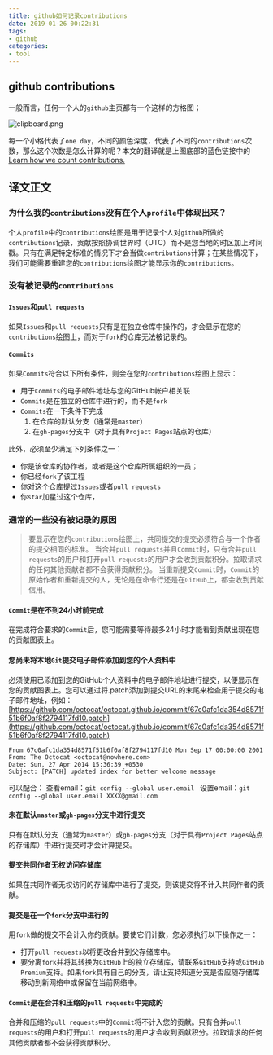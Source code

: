 ```yaml
---
title: github如何记录contributions
date: 2019-01-26 00:22:31
tags:
- github
categories: 
- tool
---
```


## github contributions

一般而言，任何一个人的`github`主页都有一个这样的方格图；

![clipboard.png](http://pzdgkztjy.bkt.clouddn.com/blog/img/contributes.png)

每一个小格代表了`one day`，不同的颜色深度，代表了不同的`contributions`次数，那么这个次数是怎么计算的呢？本文的翻译就是上图底部的蓝色链接中的[Learn how we count contributions.](https://help.github.com/articles/why-are-my-contributions-not-showing-up-on-my-profile/)

<!-- more -->

## 译文正文
### 为什么我的`contributions`没有在个人`profile`中体现出来？
个人`profile`中的`contributions`绘图是用于记录个人对`github`所做的`contributions`记录，贡献按照协调世界时（UTC）而不是您当地的时区加上时间戳。只有在满足特定标准的情况下才会当做`contributions`计算；在某些情况下，我们可能需要重建您的`contributions`绘图才能显示你的`contributions`。

### 没有被记录的`contributions`
#### `Issues`和`pull requests`
如果`Issues`和`pull requests`只有是在独立仓库中操作的，才会显示在您的`contributions`绘图上，而对于`fork`的仓库无法被记录的。
#### `Commits`
如果`Commits`符合以下所有条件，则会在您的`contributions`绘图上显示：
* 用于`Commits`的电子邮件地址与您的GitHub帐户相关联 
* `Commits`是在独立的仓库中进行的，而不是`fork`
* `Commits`在一下条件下完成
    1. 在仓库的默认分支（通常是`master`）
    2. 在`gh-pages`分支中（对于具有`Project Pages`站点的仓库）
    
此外，必须至少满足下列条件之一：
* 你是该仓库的协作者，或者是这个仓库所属组织的一员；
* 你已经`fork`了该工程
* 你对这个仓库提过`Issues`或者`pull requests`
* 你`star`加星过这个仓库，

### 通常的一些没有被记录的原因
>要显示在您的`contributions`绘图上，共同提交的提交必须符合与一个作者的提交相同的标准。
>当合并`pull requests`并且`Commit`时，只有合并`pull requests`的用户和打开`pull requests`的用户才会收到贡献积分。拉取请求的任何其他贡献者都不会获得贡献积分。
>当重新提交`Commit`时，`Commit`的原始作者和重新提交的人，无论是在命令行还是在`GitHub`上，都会收到贡献信用。
#### `Commit`是在不到24小时前完成
在完成符合要求的`Commit`后，您可能需要等待最多24小时才能看到贡献出现在您的贡献图表上。
#### 您尚未将本地`Git`提交电子邮件添加到您的个人资料中
必须使用已添加到您的GitHub个人资料中的电子邮件地址进行提交，以便显示在您的贡献图表上。您可以通过将.patch添加到提交URL的末尾来检查用于提交的电子邮件地址，例如：
[https://github.com/octocat/octocat.github.io/commit/67c0afc1da354d8571f51b6f0af8f2794117fd10.patch](https://github.com/octocat/octocat.github.io/commit/67c0afc1da354d8571f51b6f0af8f2794117fd10.patch)
````
From 67c0afc1da354d8571f51b6f0af8f2794117fd10 Mon Sep 17 00:00:00 2001
From: The Octocat <octocat@nowhere.com>
Date: Sun, 27 Apr 2014 15:36:39 +0530
Subject: [PATCH] updated index for better welcome message
````
可以配合：
查看email：`git config --global user.email `
设置email：`git config --global user.email XXXX@gmail.com`

#### 未在默认`master`或`gh-pages`分支中进行提交
只有在默认分支（通常为`master`）或`gh-pages`分支（对于具有`Project Pages`站点的存储库）中进行提交时才会计算提交。
#### 提交共同作者无权访问存储库
如果在共同作者无权访问的存储库中进行了提交，则该提交将不计入共同作者的贡献。
#### 提交是在一个`fork`分支中进行的
用`fork`做的提交不会计入你的贡献。要使它们计数，您必须执行以下操作之一：
* 打开`pull requests`以将更改合并到父存储库中。
* 要分离`fork`并将其转换为`GitHub`上的独立存储库，请联系`GitHub`支持或`GitHub Premium`支持。如果`fork`具有自己的分支，请让支持知道分支是否应随存储库移动到新网络中或保留在当前网络中。
#### `Commit`是在合并和压缩的`pull requests`中完成的
合并和压缩的`pull requests`中的`Commit`将不计入您的贡献。只有合并`pull requests`的用户和打开`pull requests`的用户才会收到贡献积分。拉取请求的任何其他贡献者都不会获得贡献积分。